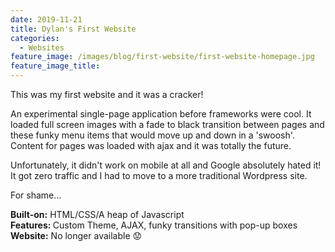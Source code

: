 ```yaml
---
date: 2019-11-21
title: Dylan's First Website
categories:
  - Websites
feature_image: /images/blog/first-website/first-website-homepage.jpg
feature_image_title: 
---
```

<p>
This was my first website and it was a cracker!
</p>
<p>
An experimental single-page application before frameworks were cool. It loaded full screen images with a fade to black transition between pages and these funky menu items that
would move up and down in a 'swoosh'. Content for pages was loaded with ajax and it was totally the future.
</p>
<p>
Unfortunately, it didn't work on mobile at all and Google absolutely hated it! It got zero traffic and I had to move to a more traditional Wordpress site.
</p>
<p>
For shame...
</p>
<p>
<strong>Built-on:</strong> HTML/CSS/A heap of Javascript<br />
<strong>Features: </strong>Custom Theme, AJAX, funky transitions with pop-up boxes<br />
<strong>Website:</strong> No longer available 😟
</p>